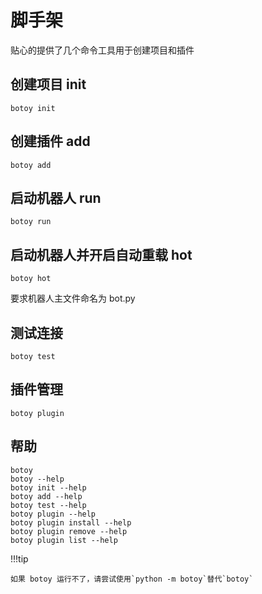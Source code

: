 # 脚手架

贴心的提供了几个命令工具用于创建项目和插件

## 创建项目 init

```shell
botoy init
```

## 创建插件 add

```shell
botoy add
```

## 启动机器人 run

```shell
botoy run
```

## 启动机器人并开启自动重载 hot

```shell
botoy hot
```

要求机器人主文件命名为 bot.py

## 测试连接

```shell
botoy test
```

## 插件管理

```shell
botoy plugin
```

## 帮助

```shell
botoy
botoy --help
botoy init --help
botoy add --help
botoy test --help
botoy plugin --help
botoy plugin install --help
botoy plugin remove --help
botoy plugin list --help
```

!!!tip

    如果 botoy 运行不了，请尝试使用`python -m botoy`替代`botoy`
